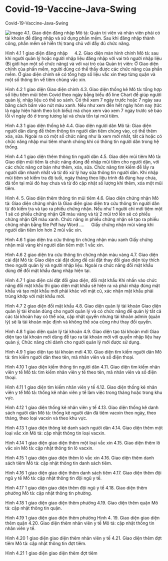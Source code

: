 # Covid-19-Vaccine-Java-Swing
Covid-19-Vaccine-Java-Swing

![image](https://user-images.githubusercontent.com/68956095/228419803-fd2ca1f5-d9f1-407f-82bc-8a6de8f365b1.png)
4.1. Giao diện đăng nhập
Mô tả: Quản trị viên và nhân viên phải có tài khoản để đăng nhập và sử dụng phần mềm. Sau khi đăng nhập thành công, phần mềm sẽ hiển thị trang chủ với đầy đủ chức năng.
 
Hình 4.1 1 giao diện đăng nhập
 
4.2. Giao diện màn hình chính
Mô tả: sau khi người quản lý hoặc người nhập liệu đăng nhập với vai trò người nhập liệu (Bị giới hạn một số chức năng) và với vai trò của Quản trị viên: Ở Giao diện chính của phần mềm, người dùng có thể thấy được các chức năng của phần mềm.
Ở giao diện chính sẽ có tổng hợp số liệu vắc xin thep từng quận và một số thông tin về tiêm chủng vắc xin.
 
Hình 4.2 1 giao diện Giao diện chính
4.3. Giao diện thống kê
Mô tả: tổng hợp số liệu tiêm mũi tiêm Covid theo ngày bằng biểu đồ line Chart để giúp người quản lý, nhập liệu có thể so sánh. Có thể xem 7 ngày trước hoặc 7 ngày sau bằng cách bấm vào nút màu xanh. Nếu như xem đến hết ngày hôm nay (tức là ngày hiện hành theo lịch biểu) mà chọn xem vào xem 7 ngày trước sẽ báo lỗi vì ngày đó ở trong tương lại và chưa tồn tại mũi tiêm.
 
Hình 4.3 1 giao diện thống kê
4.4. Giao diện người dân
Mô tả: Giao diện người dân dùng để thêm thông tin người dân tiêm chủng vào, có thể thêm xóa, sửa. Ngoài ra có một số chức năng như là xem mới nhất, tất cả hoặc có chức năng nhập mui tiêm nhanh chóng khi có thông tin người dân trong hệ thống.
 
Hình 4.4 1 giao diện thêm thông tin người dân
4.5. Giao diện mũi tiêm
Mô tả: Giao diện mũi tiêm là chức năng dùng để nhập mũi tiêm cho người dân, với các chức năng cơ bản như thêm, xóa, sửa. Chức năng tìm kiếm để lấy ra người dân nhanh nhất và từ đó xử lý hay sửa thông tin người dân. Khi nhập mũi tiêm sẽ kiểm tra độ tuổi, ngày tháng theo liệu trình đã đúng hay chưa, đã tồn tại mũi đó hay chưa và từ đó cập nhật số lượng khi thêm, xóa một mũi tiêm.
 
Hình 4. 5. Giao diện thêm thông tin mũi tiêm
4.6. Giao diện chứng nhận
Mô tả: Giao diện chứng nhận là Giao diện giao diện tra cứu thông tin người dân từ đó kiểm tra và tạo ra phiếu chứng nhận. Nếu như 1 người chỉ mới tiêm một 1 sẽ có phiếu chứng nhận QR màu vàng và từ 2 mũi trở lên sẽ có phiểu chứng nhận QR màu xanh. Chức năng in phiếu chứng nhận sẽ tạo ra phiếu chứng nhận bằng file Pdf hay Word ….
 
Giấy chứng nhận mũi vàng khi người dân tiêm lơn hơn 2 mũi vắc xin.
 
Hình 4.6 1 giao diện tra cứu thông tin chứng nhận màu xanh
Giấy chứng nhận mũi vàng khi người dân tiêm một 1 vắc xin.
 
Hình 4.6 2 giao diện tra cứu thông tin chứng nhận màu vàng
4.7. Giao diện cài đặt
Mô tả: Giao diện cài đặt dùng để cài đặt thay đổi giao diện tùy thích theo người quản lý và người nhập liệu. Ngoài ra chức năng đổi mật khẩu dùng để đổi mật khẩu đang nhập hiện tại.
 
Hình 4.7 1 giao diện cài đặt đổi giao diện, đổi mật khẩu
Khi nhấn vào chức năng đổi mật khẩu thì giao diện mật khẩu sẽ hiện ra và phải nhập đúng mật khẩu và tạo mật khẩu mới phải khác với mật cũ, xác nhận mật khẩu phải trùng khớp với mật khẩu mới.
 
Hình 4.7 2 giao diện đổi mật khẩu
4.8. Giao diện quản lý tài khoản
Giao diện quản lý tài khoản dùng cho người quản lý và có chức năng để quản lý tất cả các tài khoản hay có thể xóa, cập nhật quyền nhưng tài khoản admin (quản lý) sẽ là tài khoản mặc định và không thể xóa cũng như thay đổi quyền.
 
Hình 4.8 1 giao diện quản lý tài khoản
4.9. Giao diện tạo tài khoản mới
Giao diện tạo tài khoản mới dùng để tạo ra tài khoản mới với quyền nhập liệu hay quản ý, Chức năng chỉ dành cho người quản lý mới được sử dụng.
 
Hình 4.9 1 giao diện tạo tài khoản mới 
4.10. Giao diện tìm kiếm người dân
Mô tả: tìm kiếm người dân theo tên, mã nhân viên và số điện thoại.
 
Hình 4.10 1 giao diện kiếm thông tin người dân
4.11. Giao diện tìm kiếm nhân viên y tế
Mô tả: tìm kiếm nhân viên y tế theo tên, mã nhân viên và số điện thoại.
 
Hình 4.11 1 giao diện tìm kiếm nhân viên y tế
4.12. Giao diện thống kê nhân viên y tế
Mô tả: thống kê nhân viên y tế làm việc trong tháng hoặc trong khu vực.
 
Hình 4.12 1 giao diện thống kê nhân viên y tế
4.13. Giao diện thống kê danh sách người dân
Mô tả: thống kê người dân đã tiêm vacxin theo ngày, theo tháng, theo loại vacxin và theo khu vực.
 
Hình 4.13 1 giao diện thông kê danh sách người dân
4.14. Giao diện thêm một loại vắc xin
Mô tả: cập nhật thông tin loại vacxin.
 
Hình 4.14 1 giao diện giao diện thêm một loại vắc xin
4.15. Giao diện thêm lô vắc xin
Mô tả: cập nhật thông tin lô vacxin.
 
Hình 4.15 1 giao diện giao diện thêm lô vắc xin
4.16. Giao diện thêm danh sách tiêm
Mô tả: cập nhật thông tin danh sách tiêm.
 
Hình 4.16 1 giao diện giao diện thêm danh sách tiêm
4.17. Giao diện thêm đội ngũ y tế
Mô tả: cập nhật thông tin đội ngũ y tế.
 
Hình 4.17 1 giao diện giao diện thêm đội ngũ y tế
4.18. Giao diện thêm phường
Mô tả: cập nhật thông tin phường.
 
Hình 4.18 1 giao diện giao diện thêm phường
4.19. Giao diện thêm quận
Mô tả: cập nhật thông tin quận.
 
Hình 4.19 1 giao diện giao diện thêm phường
Hình 4. 19. Giao diện giao diện thêm quận
4.20. Giao diện thêm nhân viên y tế
Mô tả: cập nhật thông tin nhân viên y tế.
 
Hình 4.20 1 giao diện giao diện thêm nhân viên y tế 
4.21. Giao diện thêm đợt tiêm
Mô tả: cập nhật thông tin đợt tiêm.
 
Hình 4.21 1 giao diện giao diện thêm đợt tiêm
